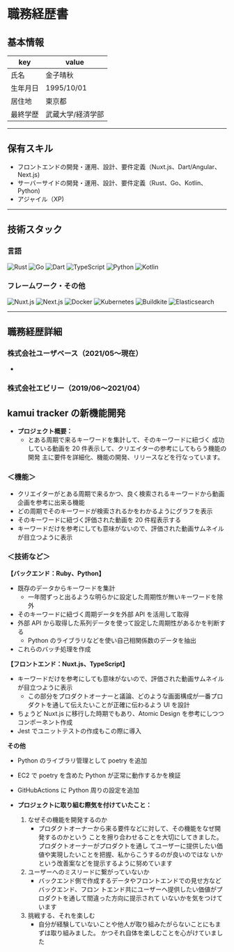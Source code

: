 # 職務経歴書

## 基本情報

|key|value|
|---|---|
|氏名|金子晴秋|
|生年月日|1995/10/01|
|居住地|東京都|
|最終学歴|武蔵大学/経済学部|

---

## 保有スキル

- フロントエンドの開発・運用、設計、要件定義（Nuxt.js、Dart/Angular、Next.js)
- サーバーサイドの開発・運用、設計、要件定義（Rust、Go、Kotlin、Python)
- アジャイル（XP)

---

## 技術スタック

### 言語

<p>
  <img alt="Rust" src="https://img.shields.io/badge/-Rust-000000?style=flat-square&logo=Rust&logoColor=white">
  <img alt="Go" src="https://img.shields.io/badge/-Go-00ADD8?style=flat-square&logo=Go&logoColor=white">
  <img alt="Dart" src="https://img.shields.io/badge/-Dart-0175C2?style=flat-square&logo=Dart&logoColor=white">
  <img alt="TypeScript" src="https://img.shields.io/badge/-TypeScript-007ACC?style=flat-square&logo=typescript&logoColor=white" />
  <img alt="Python" src="https://img.shields.io/badge/-Python-3776AB?style=flat-square&logo=Python&logoColor=white" />
  <img alt="Kotlin" src="https://img.shields.io/badge/-Kotlin-0095D5?style=flat-square&logo=Kotlin&logoColor=white" />
</p>

### フレームワーク・その他

<p>
  <img alt="Nuxt.js" src="https://img.shields.io/badge/-Nuxt.js-00DC82?style=flat-square&logo=Nuxt.js&logoColor=white" />
  <img alt="Next.js" src="https://img.shields.io/badge/-Next.js-000000?style=flat-square&logo=Next.js&logoColor=white" />
  <img alt="Docker" src="https://img.shields.io/badge/-Docker-46a2f1?style=flat-square&logo=docker&logoColor=white" />
  <img alt="Kubernetes" src="https://img.shields.io/badge/-Kubernetes-326CE5?style=flat-square&logo=Kubernetes&logoColor=white" />
  <img alt="Buildkite" src="https://img.shields.io/badge/-Buildkite-14CC80?style=flat-square&logo=Buildkite&logoColor=white" />
  <img alt="Elasticsearch" src="https://img.shields.io/badge/-Elasticsearch-005571?style=flat-square&logo=Elasticsearch&logoColor=white" />
</p>

---

## 職務経歴詳細

### 株式会社ユーザベース（2021/05〜現在）

- 

### 株式会社エビリー（2019/06〜2021/04）

## kamui tracker の新機能開発
- **プロジェクト概要：**
   - とある周期で来るキーワードを集計して、そのキーワードに紐づく
    成功している動画を 20 件表示して、クリエイターの参考にしてもらう機能の開発
    主に要件を詳細化、機能の開発、リリースなどを行なっています。
       
### ＜機能＞
- クリエイターがとある周期で来るかつ、良く検索されるキーワードから動画企画を参考に出来る機能
- どの周期でそのキーワードが検索されるかをわかるようにグラフを表示
- そのキーワードに紐づく評価された動画を 20 件程表示する
- キーワードだけを参考にしても意味がないので、評価された動画サムネイルが目立つように表示

### ＜技術など＞
**【バックエンド：Ruby、Python】**
- 既存のデータからキーワードを集計
  - 一年間ずっと出るような明らかに設定した周期性が無いキーワードを除外
- そのキーワードに紐づく周期データを外部 API を活用して取得
- 外部 API から取得した系列データを使って設定した周期性があるかを判断する 
  - Python のライブラリなどを使い自己相関係数のデータを抽出
- これらのバッチ処理を作成

**【フロントエンド：Nuxt.js、TypeScript】**
- キーワードだけを参考にしても意味がないので、評価された動画サムネイルが目立つように表示
  - この部分をプロダクトオーナーと議論、どのような画面構成が一番プロダクトを通して伝えたいことが正確に伝わるよう UI を設計
- ちょうど Nuxt.js に移行した時期でもあり、Atomic Design を参考にしつつコンポーネント作成
- Jest でユニットテストの作成もこの際に導入

**その他**
 - Python のライブラリ管理として poetry を追加
 - EC2 で poetry を含めた Python が正常に動作するかを検証
 - GitHubActions に Python 周りの設定を追加

- **プロジェクトに取り組む際気を付けていたこと：**
  1. なぜその機能を開発するのか
     - プロダクトオーナーから来る要件などに対して、その機能をなぜ開発するのかという
       ことを擦り合わせることを大切にしてきました。プロダクトオーナーがプロダクトを通し
       てユーザーに提供したい価値や実現したいことを把握、私からこうするのが良いのではな
       いかという改善案などを提示するように努めています  
  2. ユーザーへのミスリードに繋がっていないか
     - バックエンド側で作成するデータやフロントエンドでの見せ方などバックエンド、フロン
       トエンド共にユーザーへ提供したい価値がプロダクトを通して間違った方向に提示されて
       いないかを気をつけています
  3. 挑戦する、それを楽しむ
     - 自分が経験していないことや他人が取り組みたがらないことにもまずは取り組みました。
       かつそれ自体を楽しむことを心がけていました
